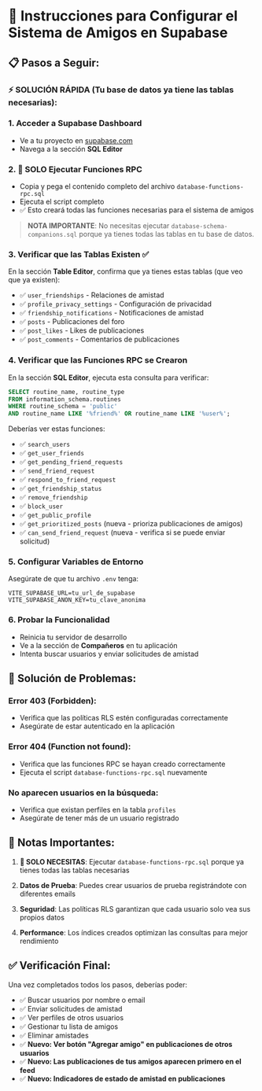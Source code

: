 # 🚀 Instrucciones para Configurar el Sistema de Amigos en Supabase

## 📋 Pasos a Seguir:

### ⚡ **SOLUCIÓN RÁPIDA** (Tu base de datos ya tiene las tablas necesarias):

### 1. **Acceder a Supabase Dashboard**
   - Ve a tu proyecto en [supabase.com](https://supabase.com)
   - Navega a la sección **SQL Editor**

### 2. **🎯 SOLO Ejecutar Funciones RPC** 
   - Copia y pega el contenido completo del archivo `database-functions-rpc.sql`
   - Ejecuta el script completo
   - ✅ Esto creará todas las funciones necesarias para el sistema de amigos

> **NOTA IMPORTANTE**: No necesitas ejecutar `database-schema-companions.sql` porque ya tienes todas las tablas en tu base de datos.

### 3. **Verificar que las Tablas Existen** ✅
   En la sección **Table Editor**, confirma que ya tienes estas tablas (que veo que ya existen):
   - ✅ `user_friendships` - Relaciones de amistad
   - ✅ `profile_privacy_settings` - Configuración de privacidad
   - ✅ `friendship_notifications` - Notificaciones de amistad
   - ✅ `posts` - Publicaciones del foro
   - ✅ `post_likes` - Likes de publicaciones
   - ✅ `post_comments` - Comentarios de publicaciones

### 4. **Verificar que las Funciones RPC se Crearon**
   En la sección **SQL Editor**, ejecuta esta consulta para verificar:
   ```sql
   SELECT routine_name, routine_type 
   FROM information_schema.routines 
   WHERE routine_schema = 'public' 
   AND routine_name LIKE '%friend%' OR routine_name LIKE '%user%';
   ```
   
   Deberías ver estas funciones:
   - ✅ `search_users`
   - ✅ `get_user_friends`
   - ✅ `get_pending_friend_requests`
   - ✅ `send_friend_request`
   - ✅ `respond_to_friend_request`
   - ✅ `get_friendship_status`
   - ✅ `remove_friendship`
   - ✅ `block_user`
   - ✅ `get_public_profile`
   - ✅ `get_prioritized_posts` (nueva - prioriza publicaciones de amigos)
   - ✅ `can_send_friend_request` (nueva - verifica si se puede enviar solicitud)

### 5. **Configurar Variables de Entorno**
   Asegúrate de que tu archivo `.env` tenga:
   ```env
   VITE_SUPABASE_URL=tu_url_de_supabase
   VITE_SUPABASE_ANON_KEY=tu_clave_anonima
   ```

### 6. **Probar la Funcionalidad**
   - Reinicia tu servidor de desarrollo
   - Ve a la sección de **Compañeros** en tu aplicación
   - Intenta buscar usuarios y enviar solicitudes de amistad

## 🔧 **Solución de Problemas:**

### Error 403 (Forbidden):
- Verifica que las políticas RLS estén configuradas correctamente
- Asegúrate de estar autenticado en la aplicación

### Error 404 (Function not found):
- Verifica que las funciones RPC se hayan creado correctamente
- Ejecuta el script `database-functions-rpc.sql` nuevamente

### No aparecen usuarios en la búsqueda:
- Verifica que existan perfiles en la tabla `profiles`
- Asegúrate de tener más de un usuario registrado

## 📝 **Notas Importantes:**

1. **🎯 SOLO NECESITAS**: Ejecutar `database-functions-rpc.sql` porque ya tienes todas las tablas necesarias

2. **Datos de Prueba**: Puedes crear usuarios de prueba registrándote con diferentes emails

3. **Seguridad**: Las políticas RLS garantizan que cada usuario solo vea sus propios datos

4. **Performance**: Los índices creados optimizan las consultas para mejor rendimiento

## ✅ **Verificación Final:**
Una vez completados todos los pasos, deberías poder:
- ✅ Buscar usuarios por nombre o email
- ✅ Enviar solicitudes de amistad
- ✅ Ver perfiles de otros usuarios
- ✅ Gestionar tu lista de amigos
- ✅ Eliminar amistades
- ✅ **Nuevo: Ver botón "Agregar amigo" en publicaciones de otros usuarios**
- ✅ **Nuevo: Las publicaciones de tus amigos aparecen primero en el feed**
- ✅ **Nuevo: Indicadores de estado de amistad en publicaciones**
